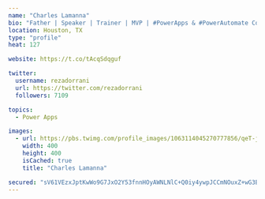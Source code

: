 ```yaml
---
name: "Charles Lamanna"
bio: "Father | Speaker | Trainer | MVP | #PowerApps & #PowerAutomate Community Super User | YouTuber Right-pointing triangle http://youtube.com/c/rezadorrani | Learn - Share - Clockwise rightwards and leftwards open circle arrows"
location: Houston, TX
type: "profile"
heat: 127

website: https://t.co/tAcqSdqguf

twitter:
  username: rezadorrani
  url: https://twitter.com/rezadorrani
  followers: 7109

topics:
  - Power Apps

images:
  - url: https://pbs.twimg.com/profile_images/1063114045270777856/qeT-jpWr_400x400.jpg
    width: 400
    height: 400
    isCached: true
    title: "Charles Lamanna"

secured: "sV61VEzxJptKwWo9G7JxO2Y53fnnHOyAWNLNlC+Q0iy4ywpJCCmNOuxZ+wG3BjM85qkHm59pTKQPsS83pEitFVF3Ml2/HXlGvimJcNxf8WbQjOng1IYYoQY1TO9Cz6z7vgPgmuN20hWZPL47N4yYHdOi21cRQhiW27tZXubyaIZ0q9uDcidG6aFDAEyeAnKnJE0UOdiMS1Nf3GyBSB41klLQPXrzt5zSEGBnWj/6MWV95KmQBqILn/G70aa8aNxVxAk2DGYq2LA4YboemDb9kfLp68DWwXHHAjk16DtzUK6pVQFm4LisNrzK99P90gnVvVW6SC29ZlHhC429cgWorqAOZ9ZRhT+7oq0iVfcYN+Q0+Ki+sFBpKU1zGO00E235L+J2sKt4yS+/hXTJiCgZiA==;HQWlh4/3afG6+5DdKG3ibw=="
---
```


